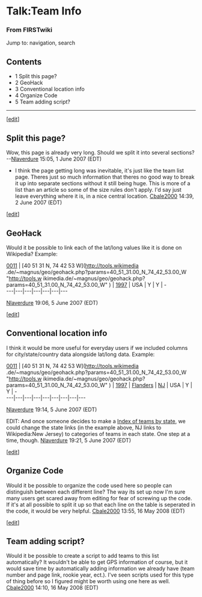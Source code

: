 # Talk:Team Info

### From FIRSTwiki

Jump to: navigation, search

## Contents

  * 1 Split this page?
  * 2 GeoHack
  * 3 Conventional location info
  * 4 Organize Code
  * 5 Team adding script?  
---  
  
[[edit](/index.php?title=Talk:Team_Info&action=edit&section=1 "Edit section:
Split this page?" )]

##  Split this page?

Wow, this page is already very long. Should we split it into several sections?
--[Nlaverdure](/index.php/User:Nlaverdure "User:Nlaverdure" ) 15:05, 1 June
2007 (EDT)

  * I think the page getting long was inevitable, it's just like the team list page. Theres just so much information that theres no good way to break it up into separate sections without it still being huge. This is more of a list than an article so some of the size rules don't apply. I'd say just leave everything where it is, in a nice central location. [Cbale2000](/index.php/User:Cbale2000 "User:Cbale2000" ) 14:39, 2 June 2007 (EDT) 

[[edit](/index.php?title=Talk:Team_Info&action=edit&section=2 "Edit section:
GeoHack" )]

##  GeoHack

Would it be possible to link each of the lat/long values like it is done on
Wikipedia? Example:

[0011](/index.php/11 "11" ) |  [40 51 31 N, 74 42 53 W](http://tools.wikimedia
.de/~magnus/geo/geohack.php?params=40_51_31.00_N_74_42_53.00_W "http://tools.w
ikimedia.de/~magnus/geo/geohack.php?params=40_51_31.00_N_74_42_53.00_W" ) |
[1997](/index.php/Category:Rookie_1997 "Category:Rookie 1997" ) |  USA |  Y |
Y |  \-  
---|---|---|---|---|---|---  
  
[Nlaverdure](/index.php/User:Nlaverdure "User:Nlaverdure" ) 19:06, 5 June 2007
(EDT)

[[edit](/index.php?title=Talk:Team_Info&action=edit&section=3 "Edit section:
Conventional location info" )]

##  Conventional location info

I think it would be more useful for everyday users if we included columns for
city/state/country data alongside lat/long data. Example:

[0011](/index.php/11 "11" ) |  [40 51 31 N, 74 42 53 W](http://tools.wikimedia
.de/~magnus/geo/geohack.php?params=40_51_31.00_N_74_42_53.00_W "http://tools.w
ikimedia.de/~magnus/geo/geohack.php?params=40_51_31.00_N_74_42_53.00_W" ) |
[1997](/index.php/Category:Rookie_1997 "Category:Rookie 1997" ) |
[Flanders](http://www.wikipedia.org/wiki/Flanders%2C_NJ
"wikipedia:Flanders,_NJ" ) |  [NJ](http://www.wikipedia.org/wiki/New_Jersey
"wikipedia:New_Jersey" ) |  USA |  Y |  Y |  \-  
---|---|---|---|---|---|---|---|---  
  
[Nlaverdure](/index.php/User:Nlaverdure "User:Nlaverdure" ) 19:14, 5 June 2007
(EDT)

EDIT: And once someone decides to make a [Index of teams by
state](/index.php/Index_of_teams_by_state "Index of teams by state" ), we
could change the state links (in the example above, NJ links to Wikipedia:New
Jersey) to categories of teams in each state. One step at a time, though.
[Nlaverdure](/index.php/User:Nlaverdure "User:Nlaverdure" ) 19:21, 5 June 2007
(EDT)

[[edit](/index.php?title=Talk:Team_Info&action=edit&section=4 "Edit section:
Organize Code" )]

##  Organize Code

Would it be possible to organize the code used here so people can distinguish
between each different line? The way its set up now I'm sure many users get
scared away from editing for fear of screwing up the code. If it's at all
possible to split it up so that each line on the table is seperated in the
code, it would be very helpful. [Cbale2000](/index.php/User:Cbale2000
"User:Cbale2000" ) 13:55, 16 May 2008 (EDT)

[[edit](/index.php?title=Talk:Team_Info&action=edit&section=5 "Edit section:
Team adding script?" )]

##  Team adding script?

Would it be possible to create a script to add teams to this list
automatically? It wouldn't be able to get GPS information of course, but it
would save time by automatically adding information we already have (team
number and page link, rookie year, ect.). I've seen scripts used for this type
of thing before so I figured might be worth using one here as well.
[Cbale2000](/index.php/User:Cbale2000 "User:Cbale2000" ) 14:10, 16 May 2008
(EDT)

